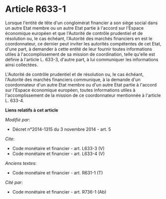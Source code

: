 # Article R633-1

Lorsque l'entité de tête d'un conglomérat financier a son siège social dans un autre Etat membre ou un autre Etat partie à
l'accord sur l'Espace économique européen et que l'Autorité de contrôle prudentiel et de résolution ou, le cas échéant,
l'Autorité des marchés financiers en est le coordonnateur, ce dernier peut inviter les autorités compétentes de cet Etat,
d'une part, à demander à cette entité de leur fournir toutes informations utiles à l'accomplissement de sa mission de
coordination, telle qu'elle est définie à l'article L. 633-3, d'autre part, à lui communiquer les informations ainsi
collectées. 

L'Autorité de contrôle prudentiel et de résolution ou, le cas échéant, l'Autorité des marchés financiers communique, à la
demande d'un coordonnateur d'un autre Etat membre ou d'un autre Etat partie à l'accord sur l'Espace économique européen,
toutes informations utiles à l'accomplissement de la mission de ce coordonnateur mentionnée à l'article L. 633-4.

**Liens relatifs à cet article**

_Modifié par_:

  - Décret n°2014-1315 du 3 novembre 2014 - art. 5

_Cite_:

  - Code monétaire et financier - art. L633-3 (V)
  - Code monétaire et financier - art. L633-4 (V)

_Anciens textes_:

  - Code monétaire et financier - art. R631-1 (T)

_Cité par_:

  - Code monétaire et financier - art. R736-1 (Ab)
